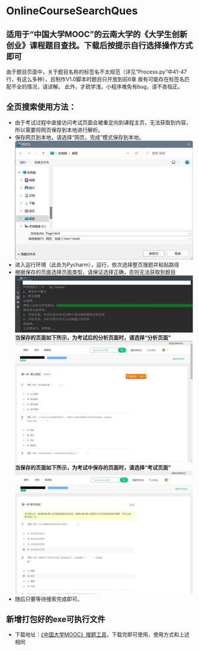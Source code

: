 # OnlineCourseSearchQues
## 适用于“中国大学MOOC”的云南大学的《大学生创新创业》课程题目查找。下载后按提示自行选择操作方式即可
由于题目页面中，关于题目名称的标签名不太规范（详见“Process.py”中41-47行，有这么多种），且制作V1.0脚本时题目只开放到前6章
故有可能存在标签名匹配不全的情况，请谅解。
此外，才疏学浅，小程序难免有bug，请不吝指正。
## 全页搜索使用方法：
* 由于考试过程中直接访问考试页面会被重定向到课程主页，无法获取到内容，所以需要将网页保存到本地进行解析。
* 保存网页到本地，请选择“网页，完成”模式保存到本地。
![image](resources/IMG/readme/1-save.jpg)
* 进入运行环境（此处为Pycharm），运行，依次选择整页搜题并粘贴路径
* 根据保存的页面选择页面类型，请保证选择正确，否则无法获取到题目
![image](resources/IMG/readme/2-cmd.jpg)
**当保存的页面如下所示，为考试后的分析页面时，请选择“分析页面”![image](resources/IMG/readme/3-disp_exam.jpg)**
**当保存的页面如下所示，为考试中保存的页面时，请选择“考试页面”![image](resources/IMG/readme/4-disp_analysis.jpg)**
* 随后只要等待搜索完成即可。
## 新增打包好的exe可执行文件
* 下载地址：[《中国大学MOOC》搜题工具](dist/《中国大学MOOC》搜题工具.exe)，下载完即可使用，使用方式和上述相同
